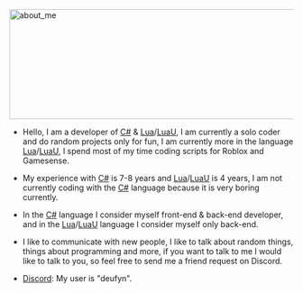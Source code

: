 <img width="850" height="195" alt="about_me" src="https://github.com/user-attachments/assets/fb6aa890-3cc9-44a0-8f2f-ea0d1da62c56" />

- Hello, I am a developer of [C#](https://learn.microsoft.com/en-us/dotnet/csharp/) & [Lua](https://www.lua.org/)/[LuaU](https://create.roblox.com/docs/luau), I am currently a solo coder and do random projects only for fun, I am currently more in the language [Lua](https://www.lua.org/)/[LuaU](https://create.roblox.com/docs/luau), I spend most of my time coding scripts for Roblox and Gamesense.

- My experience with [C#](https://learn.microsoft.com/en-us/dotnet/csharp/) is 7-8 years and [Lua](https://www.lua.org/)/[LuaU](https://create.roblox.com/docs/luau) is 4 years, I am not currently coding with the [C#](https://learn.microsoft.com/en-us/dotnet/csharp/) language because it is very boring currently.

- In the [C#](https://learn.microsoft.com/en-us/dotnet/csharp/) language I consider myself front-end & back-end developer, and in the [Lua](https://www.lua.org/)/[LuaU](https://create.roblox.com/docs/luau) language I consider myself only back-end.

- I like to communicate with new people, I like to talk about random things, things about programming and more, if you want to talk to me I would like to talk to you, so feel free to send me a friend request on Discord.

- [Discord](https://discord.com/users/1405009536707858574): My user is "deufyn".
